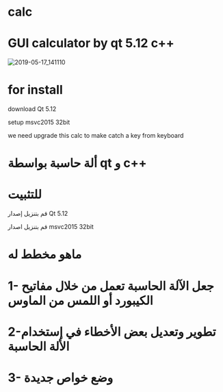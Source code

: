 # calc
# GUI calculator by qt 5.12 c++ 
![2019-05-17_141110](https://user-images.githubusercontent.com/17769108/57927413-3926d680-78ae-11e9-89c5-af8b1d250dbf.png)
# for install 
download Qt 5.12

setup msvc2015 32bit

we need upgrade this calc to make catch a key from keyboard



# ألة حاسبة بواسطة qt و c++
# للتثبيت
قم بتنزيل إصدار Qt 5.12

قم بتنزيل اصدار msvc2015 32bit

# ماهو مخطط له
# 1- جعل الآلة الحاسبة تعمل من خلال مفاتيح الكيبورد أو اللمس من الماوس
# 2-تطوير وتعديل بعض الأخطاء في إستخدام الألة الحاسبة
# 3- وضع خواص جديدة

